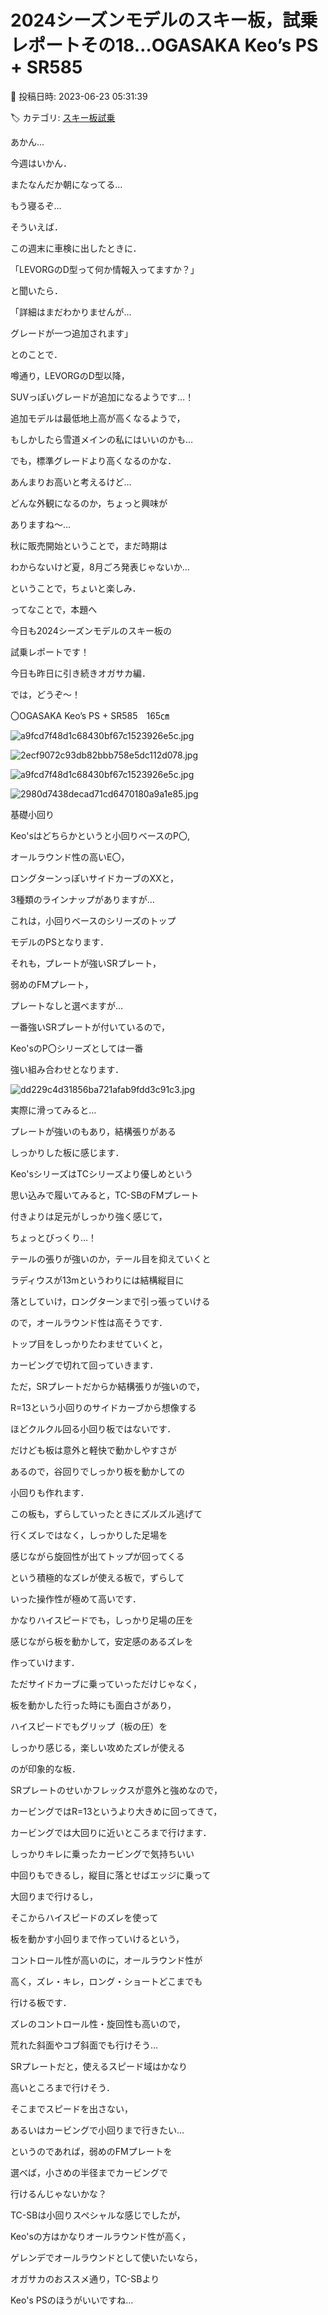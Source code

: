 # 2024シーズンモデルのスキー板，試乗レポートその18…OGASAKA Keo’s PS + SR585

📅 投稿日時: 2023-06-23 05:31:39

🏷️ カテゴリ: [スキー板試乗](c0bd8048615710cee890e403a36cc9a2b.md)

あかん…


今週はいかん．


またなんだか朝になってる…


もう寝るぞ…





そういえば．


この週末に車検に出したときに．


「LEVORGのD型って何か情報入ってますか？」


と聞いたら．





「詳細はまだわかりませんが…


グレードが一つ追加されます」


とのことで．


噂通り，LEVORGのD型以降，


SUVっぽいグレードが追加になるようです…！





追加モデルは最低地上高が高くなるようで，


もしかしたら雪道メインの私にはいいのかも…


でも，標準グレードより高くなるのかな．


あんまりお高いと考えるけど…


どんな外観になるのか，ちょっと興味が


ありますね～…


秋に販売開始ということで，まだ時期は


わからないけど夏，8月ごろ発表じゃないか…


ということで，ちょいと楽しみ．





ってなことで，本題へ


今日も2024シーズンモデルのスキー板の


試乗レポートです！





今日も昨日に引き続きオガサカ編．


では，どうぞ～！[]()








〇OGASAKA Keo’s PS + SR585　165㎝







![a9fcd7f48d1c68430bf67c1523926e5c.jpg](images/a9fcd7f48d1c68430bf67c1523926e5c.jpg)









![2ecf9072c93db82bbb758e5dc112d078.jpg](images/2ecf9072c93db82bbb758e5dc112d078.jpg)









![a9fcd7f48d1c68430bf67c1523926e5c.jpg](images/a9fcd7f48d1c68430bf67c1523926e5c.jpg)









![2980d7438decad71cd6470180a9a1e85.jpg](images/2980d7438decad71cd6470180a9a1e85.jpg)







基礎小回り





Keo'sはどちらかというと小回りベースのP〇,


オールラウンド性の高いE〇，


ロングターンっぽいサイドカーブのXXと，


3種類のラインナップがありますが…


これは，小回りベースのシリーズのトップ


モデルのPSとなります．





それも，プレートが強いSRプレート，


弱めのFMプレート，


プレートなしと選べますが…


一番強いSRプレートが付いているので，


Keo'sのP〇シリーズとしては一番


強い組み合わせとなります．




![dd229c4d31856ba721afab9fdd3c91c3.jpg](images/dd229c4d31856ba721afab9fdd3c91c3.jpg)







実際に滑ってみると…


プレートが強いのもあり，結構張りがある


しっかりした板に感じます．


Keo'sシリーズはTCシリーズより優しめという


思い込みで履いてみると，TC-SBのFMプレート


付きよりは足元がしっかり強く感じて，


ちょっとびっくり…！





テールの張りが強いのか，テール目を抑えていくと


ラディウスが13mというわりには結構縦目に


落としていけ，ロングターンまで引っ張っていける


ので，オールラウンド性は高そうです．





トップ目をしっかりたわませていくと，


カービングで切れて回っていきます．


ただ，SRプレートだからか結構張りが強いので，


R=13という小回りのサイドカーブから想像する


ほどクルクル回る小回り板ではないです．





だけども板は意外と軽快で動かしやすさが


あるので，谷回りでしっかり板を動かしての


小回りも作れます．


この板も，ずらしていったときにズルズル逃げて


行くズレではなく，しっかりした足場を


感じながら旋回性が出てトップが回ってくる


という積極的なズレが使える板で，ずらして


いった操作性が極めて高いです．


かなりハイスピードでも，しっかり足場の圧を


感じながら板を動かして，安定感のあるズレを


作っていけます．





ただサイドカーブに乗っていっただけじゃなく，


板を動かした行った時にも面白さがあり，


ハイスピードでもグリップ（板の圧）を


しっかり感じる，楽しい攻めたズレが使える


のが印象的な板．





SRプレートのせいかフレックスが意外と強めなので，


カービングではR=13というより大きめに回ってきて，


カービングでは大回りに近いところまで行けます．





しっかりキレに乗ったカービングで気持ちいい


中回りもできるし，縦目に落とせばエッジに乗って


大回りまで行けるし，


そこからハイスピードのズレを使って


板を動かす小回りまで作っていけるという，


コントロール性が高いのに，オールラウンド性が


高く，ズレ・キレ，ロング・ショートどこまでも


行ける板です．





ズレのコントロール性・旋回性も高いので，


荒れた斜面やコブ斜面でも行けそう…





SRプレートだと，使えるスピード域はかなり


高いところまで行けそう．


そこまでスピードを出さない，


あるいはカービングで小回りまで行きたい…


というのであれば，弱めのFMプレートを


選べば，小さめの半径までカービングで


行けるんじゃないかな？





TC-SBは小回りスペシャルな感じでしたが，


Keo'sの方はかなりオールラウンド性が高く，


ゲレンデでオールラウンドとして使いたいなら，


オガサカのおススメ通り，TC-SBより


Keo's PSのほうがいいですね…
